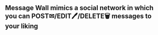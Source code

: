 Message Wall mimics a social network in which you can 
POST✉/EDIT🖊/DELETE🗑 messages to your liking
---------------------------------------------------------------------------------------------------




